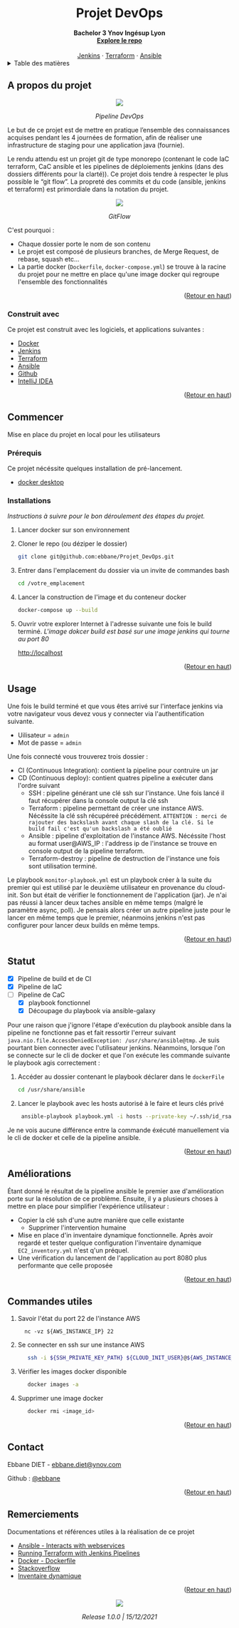 <h1 align="center">Projet DevOps</h1>

  <div align="center">
    <strong>Bachelor 3 Ynov Ingésup Lyon</strong>
    <br />
    <a href="https://github.com/ebbane/Projet_DevOps"><strong>Explore le repo</strong></a>
    <br />
    <br />
    <a href="https://github.com/ebbane/Projet_DevOps/tree/develop/jenkins">Jenkins</a>
    ·
    <a href="https://github.com/ebbane/Projet_DevOps/tree/develop/terraform">Terraform</a>
    ·
    <a href="https://github.com/ebbane/Projet_DevOps/tree/develop/ansible">Ansible</a>
  </div>



<!-- TABLE OF CONTENTS -->
<details>
  <summary>Table des matières</summary>
  <ol>
    <li>
      <a href="#a-propos-du-projet">A propos du projet</a>
      <ul>
        <li><a href="#construit-avec">Construit avec</a></li>
      </ul>
    </li>
    <li>
      <a href="#commencer">Commencer</a>
      <ul>
        <li><a href="#prérequis">Prérequis</a></li>
        <li><a href="#installations">Installations</a></li>
      </ul>
    </li>
    <li><a href="#usage">Usage</a></li>
    <li><a href="#status">Statut</a></li>
    <li><a href="#ameliorations">Améliorations</a></li>
    <li><a href="#commande-utiles">Commandes utiles</a></li>
    <li><a href="#contact">Contact</a></li>
    <li><a href="#remerciements">Remerciements</a></li>
  </ol>
</details>




## A propos du projet
<div align="center">
        <img src="https://www.cyberfella.co.uk/wp-content/uploads/2020/03/devops-fig8-1024x527.png"/>
</div>
<p align="center"><i>Pipeline DevOps</i></p>


Le but de ce projet est de mettre en pratique l’ensemble des connaissances acquises
pendant les 4 journées de formation, afin de réaliser une infrastructure de staging pour une
application java (fournie).

Le rendu attendu est un projet git de type monorepo (contenant le code IaC
terraform, CaC ansible et les pipelines de déploiements jenkins (dans des dossiers différents
pour la clarté)). Ce projet dois tendre à respecter le plus possible le “git flow”.
La propreté des commits et du code (ansible, jenkins et terraform) est primordiale dans la
notation du projet.


<div align="center">
        <img src="https://blog.engineering.publicissapient.fr/wp-content/uploads/2018/03/Gitflow.png"/>
</div>
<p align="center"><i>GitFlow</i></p>

C'est pourquoi :

* Chaque dossier porte le nom de son contenu
* Le projet est composé de plusieurs branches, de Merge Request, de rebase, squash etc...
* La partie docker (`Dockerfile`, `docker-compose.yml`) se trouve à la racine du projet pour ne mettre en place qu'une image docker qui regroupe l'ensemble des fonctionnalités

<p align="right">(<a href="#top">Retour en haut</a>)</p>



### Construit avec

Ce projet est construit avec les logiciels, et applications suivantes :

* [Docker](https://www.docker.com/)
* [Jenkins](https://www.jenkins.io/)
* [Terraform](https://www.terraform.io/)
* [Ansible](https://docs.ansible.com/)
* [Github](https://github.com/)
* [IntelliJ IDEA](https://www.jetbrains.com/fr-fr/idea/)


<p align="right">(<a href="#top">Retour en haut</a>)</p>




## Commencer

Mise en place du projet en local pour les utilisateurs

### Prérequis

Ce projet nécéssite quelques installation de pré-lancement.

* [docker desktop](https://docs.docker.com/desktop/)


### Installations

_Instructions à suivre pour le bon déroulement  des étapes du projet._

1. Lancer docker sur son environnement
2. Cloner le repo (ou déziper le dossier)
   ```sh
   git clone git@github.com:ebbane/Projet_DevOps.git
   ```
3. Entrer dans l'emplacement du dossier via un invite de commandes bash
   ```sh
   cd /votre_emplacement
   ```
4. Lancer la construction de l'image et du conteneur docker
   ```sh
   docker-compose up --build
   ```
5. Ouvrir votre explorer Internet à l'adresse suivante une fois le build terminé.
   _L'image dokcer build est basé sur une image jenkins qui tourne au port 80_

   [http://localhost](http://localhost/login?from=%2F)


<p align="right">(<a href="#top">Retour en haut</a>)</p>




## Usage

Une fois le build terminé et que vous êtes arrivé sur l'interface jenkins via votre navigateur vous devez vous y connecter via l'authentification suivante.
* Uilisateur = `admin`
* Mot de passe = `admin`

Une fois connecté vous trouverez trois dossier :
* CI (Continuous Integration): contient la pipeline pour contruire un jar
* CD (Continuous deploy): contient quatres pipeline a exécuter dans l'ordre suivant
    * SSH : pipeline générant une clé ssh sur l'instance. Une fois lancé il faut récupérer dans la console output la clé ssh
    * Terraform : pipeline permettant de créer une instance AWS. Nécéssite la clé ssh récupéreé précédément. `ATTENTION : merci de rajouter des backslash avant chaque slash de la clé. Si le build fail c'est qu'un backslash a été oublié`
    * Ansible : pipeline d'exploitation de l'instance AWS. Nécéssite l'host au format user@AWS_IP : l'address ip de l'instance se trouve en console output de la pipeline terraform.
    * Terraform-destroy : pipeline de destruction de l'instance une fois sont utilisation terminé.

Le playbook `monitor-playbook.yml` est un playbook créer à la suite du premier qui est utilisé par le deuxième utilisateur en provenance du cloud-init.
Son but était de vérifier le fonctionnement de l'application (jar). Je n'ai pas réussi à lancer deux taches ansible en même temps (malgré le paramètre async, poll).
Je pensais alors créer un autre pipeline juste pour le lancer en même temps que le premier, néanmoins jenkins n'est pas configurer pour lancer deux builds en même temps.

<p align="right">(<a href="#top">Retour en haut</a>)</p>



## Statut

- [x] Pipeline de build et de CI
- [x] Pipeline de IaC
- [ ] Pipeline de CaC
    - [x] playbook fonctionnel
    - [x] Découpage du playbook via ansible-galaxy

Pour une raison que j'ignore l'étape d'exécution du playbook ansible dans la pipeline ne fonctionne pas et fait ressortir l'erreur suivant `java.nio.file.AccessDeniedException: /usr/share/ansible@tmp`.
Je suis pourtant bien connecter avec l'utilisateur jenkins.
Néanmoins, lorsque l'on se connecte sur le cli de docker et que l'on exécute les commande suivante le playbook agis correctement :

1. Accéder au dossier contenant le playbook déclarer dans le `dockerFile`
   ```sh
   cd /usr/share/ansible
   ```
2. Lancer le playbook avec les hosts autorisé à le faire et leurs clés privé
   ```sh
    ansible-playbook playbook.yml -i hosts --private-key ~/.ssh/id_rsa
    ```
Je ne vois aucune différence entre la commande éxécuté manuellement via le cli de docker et celle de la pipeline ansible.

<p align="right">(<a href="#top">Retour en haut</a>)</p>




## Améliorations

Étant donné le résultat de la pipeline ansible le premier axe d'amélioration porte sur la résolution de ce problème.
Ensuite, il y a plusieurs choses à mettre en place pour simplifier l'expérience utilisateur :
* Copier la clé ssh d'une autre manière que celle existante
    * Supprimer l'intervention humaine
* Mise en place d'in inventaire dynamique fonctionnelle. Après avoir regardé et tester quelque configuration l'inventaire dynamique `EC2_inventory.yml` n'est q'un préquel.
* Une vérification du lancement de l'application au port 8080 plus performante que celle proposée


<p align="right">(<a href="#top">Retour en haut</a>)</p>



## Commandes utiles


1. Savoir l'état du port 22 de l'instance AWS
   ```ubuntu
     nc -vz ${AWS_INSTANCE_IP} 22

2. Se connecter en ssh sur une instance AWS
   ```sh
      ssh -i ${SSH_PRIVATE_KEY_PATH} ${CLOUD_INIT_USER}@${AWS_INSTANCE_IP}
    ```
3. Vérifier les images docker disponible
   ```sh
      docker images -a
    ```
4. Supprimer une image docker
   ```sh
      docker rmi <image_id>
    ```


<p align="right">(<a href="#top">Retour en haut</a>)</p>



## Contact

Ebbane DIET - ebbane.diet@ynov.com

Github : [@ebbane](https://github.com/ebbane)

<p align="right">(<a href="#top">Retour en haut</a>)</p>



## Remerciements

Documentations et références utiles à la réalisation de ce projet
* [Ansible - Interacts with webservices](https://docs.ansible.com/ansible/latest/collections/ansible/builtin/uri_module.html)
* [Running Terraform with Jenkins Pipelines](https://medium.com/@pb8226/running-terraform-with-jenkins-pipelines-f29a8cb861d4)
* [Docker - Dockerfile](https://docs.docker.com/develop/develop-images/dockerfile_best-practices/)
* [Stackoverflow](https://stackoverflow.com/)
* [Inventaire dynamique](https://docs.ansible.com/ansible/latest/collections/amazon/aws/aws_ec2_inventory.html)

<p align="right">(<a href="#top">Retour en haut</a>)</p>

<div align="center">
        <img src="https://i.morioh.com/210621/2fef50c8.webp"/>
</div>
<p align="center"><i>Release 1.0.0 | 15/12/2021</i></p>